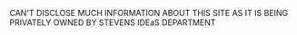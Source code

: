 CAN'T DISCLOSE MUCH INFORMATION ABOUT THIS SITE AS IT IS BEING PRIVATELY OWNED BY STEVENS IDEaS DEPARTMENT
